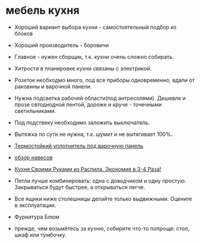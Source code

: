 # мебель кухня

* Хороший вариант выбора кухни - самостоятельный подбор из блоков
* Хороший производитель - боровичи
* Главное - нужен сборщик, т.к. кухни очень сложно собирать.

* Хитрости в планировке кухни связаны с электрикой. 
* Розеток необходмо много, под все приборы одновременно, вдали от раковины и варочной панели.
* Нужна подсветка рабочей области(под антресолями). Дешевле и прозе свтодиодной лентой, дороже и круче - точечными светильниками.
* Под подствеку необходимо заложить выключатель.

* Вытяжка по сути не нужна, т.к. шумит и не вытягивает 100%.

* [Термостойкий уплотнитель под варочную панель](http://prip.ru/uplotnitel-termostoykyy/ )

* [обзор навесов](https://www.youtube.com/watch?v=tJYlHMWphOM)
* [Кухня Своими Руками из Распила. Экономия в 3-4 Раза!](https://www.youtube.com/watch?v=UWUzNf-RVXM)
* Петли лучше комбинировать: одна с доводчиком и одну простую. Закрываться будут быстрее, а открываться легче.
* Все ящики ниже столешницы делайте только выдвижными. Оцените в эксплуатации.
* Фурнитура Блюм
* прежде, чем возьмётесь за кухню, собирите что-то попроще: стол, шкаф или тумбочку.
